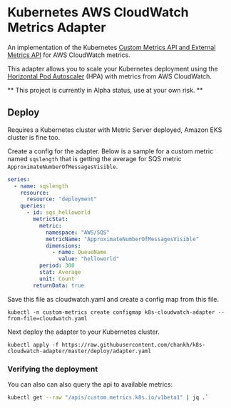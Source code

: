 # Kubernetes AWS CloudWatch Metrics Adapter

An implementation of the Kubernetes [Custom Metrics API and External Metrics
API](https://kubernetes.io/docs/tasks/run-application/horizontal-pod-autoscale/#support-for-metrics-apis)
for AWS CloudWatch metrics.

This adapter allows you to scale your Kubernetes deployment using the [Horizontal Pod
Autoscaler](https://kubernetes.io/docs/tasks/run-application/horizontal-pod-autoscale/) (HPA) with
metrics from AWS CloudWatch.

** This project is currently in Alpha status, use at your own risk. **

## Deploy
Requires a Kubernetes cluster with Metric Server deployed, Amazon EKS cluster is fine too.

Create a config for the adapter. Below is a sample for a custom metric named `sqslength` that is
getting the average for SQS metric `ApproximateNumberOfMessagesVisible`.

```yaml
series:
  - name: sqslength
    resource:
      resource: "deployment"
    queries:
      - id: sqs_helloworld
        metricStat:
          metric:
            namespace: "AWS/SQS"
            metricName: "ApproximateNumberOfMessagesVisible"
            dimensions:
              - name: QueueName
                value: "helloworld"
          period: 300
          stat: Average
          unit: Count
        returnData: true
```

Save this file as cloudwatch.yaml and create a config map from this file.

```
kubectl -n custom-metrics create configmap k8s-cloudwatch-adapter --from-file=cloudwatch.yaml

```

Next deploy the adapter to your Kubernetes cluster.

```
kubectl apply -f https://raw.githubusercontent.com/chankh/k8s-cloudwatch-adapter/master/deploy/adapter.yaml
```

### Verifying the deployment
You can also can also query the api to available metrics:

```bash
kubectl get --raw "/apis/custom.metrics.k8s.io/v1beta1" | jq .`
```


